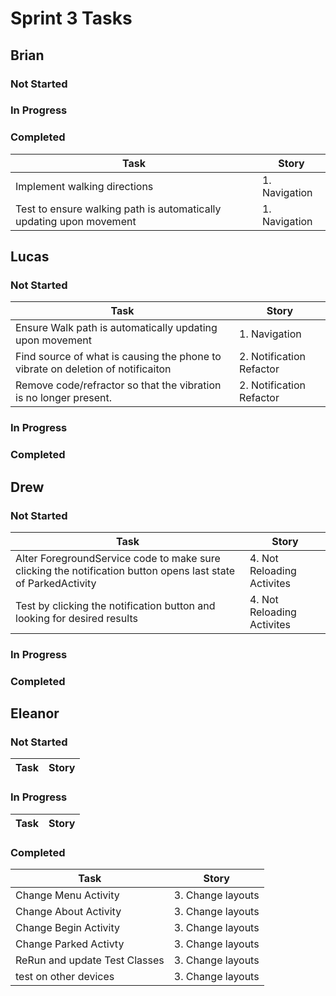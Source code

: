 # Sprint 3 Tasks

## Brian
### Not Started
### In Progress
### Completed
| Task | Story |
| ---- | --- |
| Implement walking directions | 1. Navigation |
| Test to ensure walking path is automatically updating upon movement | 1. Navigation |

## Lucas
### Not Started
| Task | Story |
| ---- | --- |
| Ensure Walk path is automatically updating upon movement | 1. Navigation |
| Find source of what is causing the phone to vibrate on deletion of notificaiton | 2. Notification Refactor |
| Remove code/refractor so that the vibration is no longer present. | 2. Notification Refactor |
### In Progress
### Completed

## Drew
### Not Started
| Task | Story |
| ---- | --- |
| Alter ForegroundService code to make sure clicking the notification button opens last state of ParkedActivity | 4. Not Reloading Activites |
| Test by clicking the notification button and looking for desired results | 4. Not Reloading Activites |
### In Progress
### Completed

## Eleanor
### Not Started
| Task | Story |
| ---- | --- |
### In Progress
| Task | Story |
| ---- | --- |
### Completed
| Task | Story |
| ---- | --- |
| Change Menu Activity | 3. Change layouts |
| Change About Activity | 3. Change layouts |
| Change Begin Activity | 3. Change layouts |
| Change Parked Activty | 3. Change layouts |
| ReRun and update Test Classes | 3. Change layouts |
| test on other devices | 3. Change layouts |
